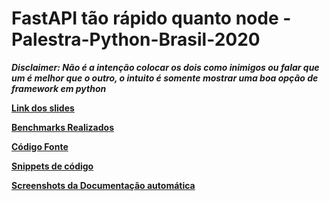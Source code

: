 # FastAPI tão rápido quanto node - Palestra-Python-Brasil-2020

**_Disclaimer: Não é a intenção colocar os dois como inimigos ou falar que um é melhor que o outro, o intuito é somente mostrar uma boa opção de framework em python_**


**[Link dos slides](https://github.com/XandeCoding/Palestra-Python-Brasil-2020/blob/master/slides.pdf)**

**[Benchmarks Realizados](https://github.com/XandeCoding/Palestra-Python-Brasil-2020/tree/master/benchmarks)**

**[Código Fonte](https://github.com/XandeCoding/Palestra-Python-Brasil-2020/tree/master/fastAPI)**

**[Snippets de código](https://github.com/XandeCoding/Palestra-Python-Brasil-2020/tree/master/snippets)**

**[Screenshots da Documentação automática](https://github.com/XandeCoding/Palestra-Python-Brasil-2020/tree/master/documentation)**
